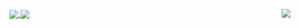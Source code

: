 <!-- Github stats-->
<a href = "https://github.com/byj9402/github-readme-stats">
  <img align = "center" src = "https://github-readme-stats.vercel.app/api?username=byj9402&show_icons=true&theme=dark" />
</a>

<!-- Github Top Langs-->
<a href = "https://github.com/byj9402/github-readme-stats">
  <img align = "center" src = "https://github-readme-stats.vercel.app/api/top-langs/?username=byj9402" />
</a>

<!-- Solved.ac Profile-->
<a href = "https://solved.ac/byj9402">
  <img align = "right" src = "http://mazassumnida.wtf/api/v2/generate_badge?boj=byj9402" />
</a>
